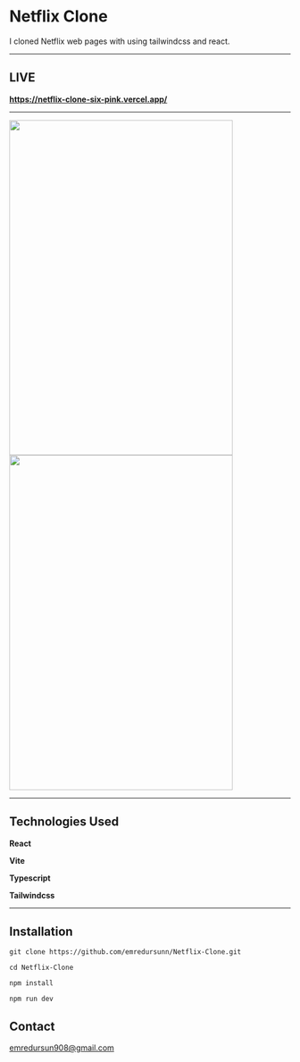 # Netflix Clone
I cloned Netflix web pages with using tailwindcss and react.

---

## LIVE

**https://netflix-clone-six-pink.vercel.app/**

---


<img src="https://github.com/user-attachments/assets/387cfd22-d996-4627-b468-0a8714bb6ec7" width=400 height=600 />
<img src="https://github.com/user-attachments/assets/1484b2d6-4fba-4e94-8614-2cd92b05742a"  width=400 height=600 />

---

## Technologies Used

**React**
 
**Vite**

**Typescript**

**Tailwindcss**

---

## Installation

```git clone https://github.com/emredursunn/Netflix-Clone.git```

```cd Netflix-Clone```

```npm install```

```npm run dev```

## Contact
emredursun908@gmail.com


